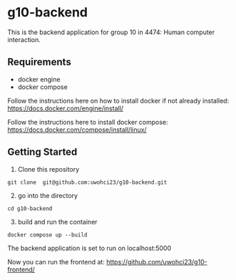 # g10-backend

This is the backend application for group 10 in 4474: Human computer interaction.

## Requirements
- docker engine
- docker compose

Follow the instructions here on how to install docker if not already installed: https://docs.docker.com/engine/install/

Follow the instructions here to install docker compose: https://docs.docker.com/compose/install/linux/ 

## Getting Started
1. Clone this repository 
```
git clone  git@github.com:uwohci23/g10-backend.git
```
2. go into the directory
```
cd g10-backend
```
3. build and run the container
```
docker compose up --build
```

The backend application is set to run on localhost:5000

Now you can run the frontend at: https://github.com/uwohci23/g10-frontend/


